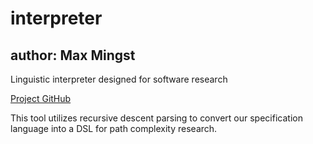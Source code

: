 # interpreter
## author: Max Mingst
Linguistic interpreter designed for software research

[Project GitHub](https://github.com/hmc-alpaqa)

This tool utilizes recursive descent parsing to convert our specification language into a DSL for path complexity research.
